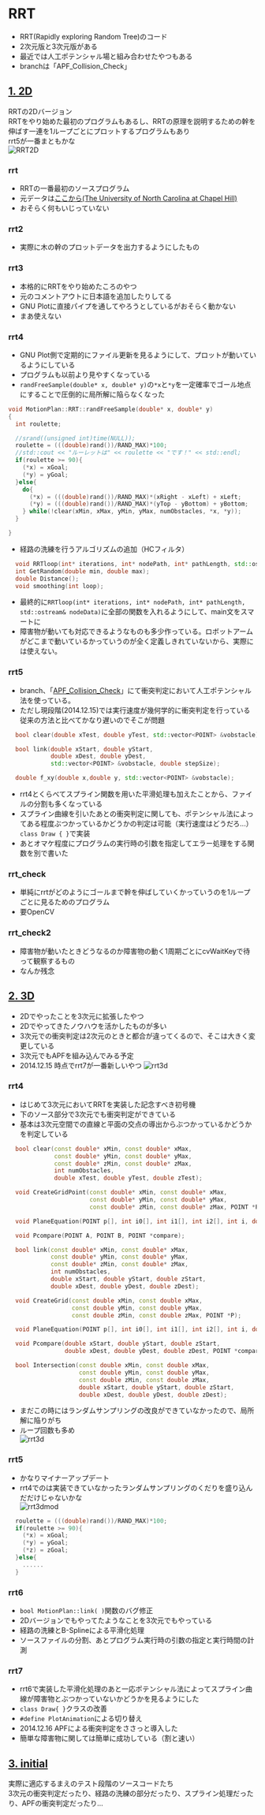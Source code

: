 # RRT

* RRT(Rapidly exploring Random Tree)のコード
* 2次元版と3次元版がある
* 最近では人工ポテンシャル場と組み合わせたやつもある
* branchは「APF_Collision_Check」

## [1. 2D](https://github.com/Ry0/RRT/tree/APF_Collision_Check/2D)
RRTの2Dバージョン  
RRTをやり始めた最初のプログラムもあるし、RRTの原理を説明するための幹を伸ばす一連を1ループごとにプロットするプログラムもあり  
rrt5が一番まともかな  
![RRT2D](https://dl.dropboxusercontent.com/u/23873125/Markdown/rrt2d.jpg)

### rrt
* RRTの一番最初のソースプログラム
* 元データは[ここから(The University of North Carolina at Chapel Hill)](http://www.cs.unc.edu/~luis/courses/robotics/)
* おそらく何もいじっていない

### rrt2
* 実際に木の幹のプロットデータを出力するようにしたもの

### rrt3
* 本格的にRRTをやり始めたころのやつ
* 元のコメントアウトに日本語を追加したりしてる
* GNU Plotに直接パイプを通してやろうとしているがおそらく動かない
* まあ使えない

### rrt4
* GNU Plot側で定期的にファイル更新を見るようにして、プロットが動いているようにしている
* プログラムも以前より見やすくなっている
* `randFreeSample(double* x, double* y)`の`*x`と`*y`を一定確率でゴール地点にすることで圧倒的に局所解に陥らなくなった

```cpp
void MotionPlan::RRT::randFreeSample(double* x, double* y)
{
  int roulette;

  //srand((unsigned int)time(NULL));
  roulette = (((double)rand())/RAND_MAX)*100;
  //std::cout << "ルーレットは" << roulette << "です！" << std::endl;
  if(roulette >= 90){
    (*x) = xGoal;
    (*y) = yGoal;
  }else{
    do{
      (*x) = (((double)rand())/RAND_MAX)*(xRight - xLeft) + xLeft;
      (*y) = (((double)rand())/RAND_MAX)*(yTop - yBottom) + yBottom;
    } while(!clear(xMin, xMax, yMin, yMax, numObstacles, *x, *y));
  }

}
```
* 経路の洗練を行うアルゴリズムの追加（HCフィルタ）
```cpp
  void RRTloop(int* iterations, int* nodePath, int* pathLength, std::ostream& nodeData);
  int GetRandom(double min, double max);
  double Distance();
  void smoothing(int loop);
```
* 最終的に`RRTloop(int* iterations, int* nodePath, int* pathLength, std::ostream& nodeData)`に全部の関数を入れるようにして、main文をスマートに
* 障害物が動いても対応できるようなものも多少作っている。ロボットアームがどこまで動いているかっていうのが全く定義しきれていないから、実際には使えない。

### rrt5
* branch、「[APF_Collision_Check](https://github.com/Ry0/RRT/tree/APF_Collision_Check/2D/rrt5)」にて衝突判定において人工ポテンシャル法を使っている。
* ただし現段階(2014.12.15)では実行速度が幾何学的に衝突判定を行っている従来の方法と比べてかなり遅いのでそこが問題

```cpp
  bool clear(double xTest, double yTest, std::vector<POINT> &vobstacle);

  bool link(double xStart, double yStart,
            double xDest, double yDest,
            std::vector<POINT> &vobstacle, double stepSize);

  double f_xy(double x,double y, std::vector<POINT> &vobstacle);
```

* rrt4とくらべてスプライン関数を用いた平滑処理も加えたことから、ファイルの分割も多くなっている
* スプライン曲線を引いたあとの衝突判定に関しても、ポテンシャル法によってある程度ぶつかっているかどうかの判定は可能（実行速度はどうだろ...）`class Draw { }`で実装
* あとオマケ程度にプログラムの実行時の引数を指定してエラー処理をする関数を別で書いた

### rrt_check
* 単純にrrtがどのようにゴールまで幹を伸ばしていくかっていうのを1ループごとに見るためのプログラム
* 要OpenCV

### rrt_check2
* 障害物が動いたときどうなるのか障害物の動く1周期ごとにcvWaitKeyで待って観察するもの
* なんか残念


## [2. 3D](https://github.com/Ry0/RRT/tree/APF_Collision_Check/3D)
* 2Dでやったことを3次元に拡張したやつ
* 2Dでやってきたノウハウを活かしたものが多い
* 3次元での衝突判定は2次元のときと都合が違ってくるので、そこは大きく変更している
* 3次元でもAPFを組み込んでみる予定
* 2014.12.15 時点でrrt7が一番新しいやつ
![rrt3d](https://dl.dropboxusercontent.com/u/23873125/Markdown/rrt3d_mod.jpg)

### rrt4
* はじめて3次元においてRRTを実装した記念すべき初号機
* 下のソース部分で3次元でも衝突判定ができている
* 基本は3次元空間での直線と平面の交点の導出からぶつかっているかどうかを判定している

```cpp
  bool clear(const double* xMin, const double* xMax,
             const double* yMin, const double* yMax,
             const double* zMin, const double* zMax,
             int numObstacles,
             double xTest, double yTest, double zTest);

  void CreateGridPoint(const double* xMin, const double* xMax,
                       const double* yMin, const double* yMax,
                       const double* zMin, const double* zMax, POINT *P, int i);

  void PlaneEquation(POINT p[], int i0[], int i1[], int i2[], int i, double a[]);

  void Pcompare(POINT A, POINT B, POINT *compare);

  bool link(const double* xMin, const double* xMax,
            const double* yMin, const double* yMax,
            const double* zMin, const double* zMax,
            int numObstacles,
            double xStart, double yStart, double zStart,
            double xDest, double yDest, double zDest);

  void CreateGrid(const double xMin, const double xMax,
                  const double yMin, const double yMax,
                  const double zMin, const double zMax, POINT *P);

  void PlaneEquation(POINT p[], int i0[], int i1[], int i2[], int i, double a[]);

  void Pcompare(double xStart, double yStart, double zStart,
                double xDest, double yDest, double zDest, POINT *compare);

  bool Intersection(const double xMin, const double xMax,
                    const double yMin, const double yMax,
                    const double zMin, const double zMax,
                    double xStart, double yStart, double zStart,
                    double xDest, double yDest, double zDest);

```
* まだこの時にはランダムサンプリングの改良ができていなかったので、局所解に陥りがち
* ループ回数も多め  
![rrt3d](https://dl.dropboxusercontent.com/u/23873125/Markdown/rrt3d.jpg)

### rrt5
* かなりマイナーアップデート
* rrt4でのは実装できていなかったランダムサンプリングのくだりを盛り込んだだけじゃないかな  
![rrt3dmod](https://dl.dropboxusercontent.com/u/23873125/Markdown/rrt3d_mod2.jpg)
```cpp
  roulette = (((double)rand())/RAND_MAX)*100;
  if(roulette >= 90){
    (*x) = xGoal;
    (*y) = yGoal;
    (*z) = zGoal;
  }else{
    ......
  }
```


### rrt6
* `bool MotionPlan::link( )`関数のバグ修正
* 2Dバージョンでもやってたようなことを3次元でもやっている
* 経路の洗練とB-Splineによる平滑化処理
* ソースファイルの分割、あとプログラム実行時の引数の指定と実行時間の計測

### rrt7
* rrt6で実装した平滑化処理のあと一応ポテンシャル法によってスプライン曲線が障害物とぶつかっていないかどうかを見るようにした
* `class Draw{ }`クラスの改善
* `#define PlotAnimation`による切り替え
* 2014.12.16 APFによる衝突判定をささっと導入した
* 簡単な障害物に関しては簡単に成功している（割と速い）

## [3. initial](https://github.com/Ry0/RRT/tree/APF_Collision_Check/initial)
実際に適応するまえのテスト段階のソースコードたち  
3次元の衝突判定だったり、経路の洗練の部分だったり、スプライン処理だったり、APFの衝突判定だったり...
















